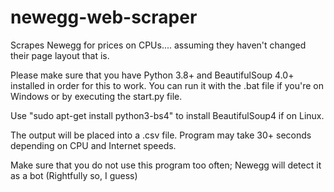 # newegg-web-scraper
Scrapes Newegg for prices on CPUs.... assuming they haven't changed their page layout that is.

Please make sure that you have Python 3.8+ and BeautifulSoup 4.0+ installed in order for this to work. You can run it with the .bat
file if you're on Windows or by executing the start.py file.

Use "sudo apt-get install python3-bs4" to install BeautifulSoup4 if on Linux.

The output will be placed into a .csv file. Program may take 30+ seconds depending on CPU and Internet speeds.

Make sure that you do not use this program too often; Newegg will detect it as a bot (Rightfully so, I guess)
